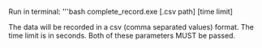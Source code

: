 Run in terminal:
'''bash
complete_record.exe [.csv path] [time limit]

The data will be recorded in a csv (comma separated values) format.
The time limit is in seconds.
Both of these parameters MUST be passed. 